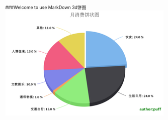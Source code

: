 ###Welcome to use MarkDown
3d饼图
![image](https://github.com/puffing/highcharts02/blob/master/chart-3d.png)
